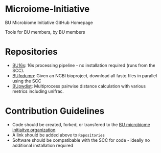 # Microiome-Initiative
BU Microbiome Initiative GitHub Homepage

Tools for BU members, by BU members

# Repositories
- [BU16s](https://github.com/Boston-University-Microbiome-Initiative/BU16s): 16s processing pipeline - no installation required (runs from the SCC).
- [BUfqdump](https://github.com/Boston-University-Microbiome-Initiative/BUfqdump): Given an NCBI bioproject, download all fastq files in parallel using the SCC
- [BUpwdist](https://github.com/Boston-University-Microbiome-Initiative/BUpwdist): Multiprocess pairwise distance calculation with various metrics including unifrac.

# Contribution Guidelines
- Code should be created, forked, or transfered to the [BU microbiome initiaitve organization](https://github.com/Boston-University-Microbiome-Initiative/)
- A link should be added above to `Repositories`
- Software should be compatibable with the SCC for code - ideally no additional installation required
